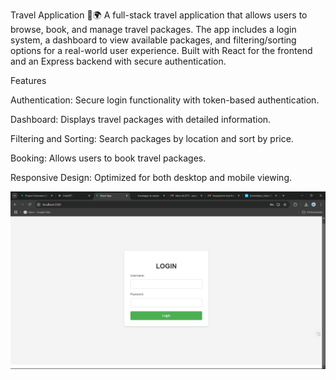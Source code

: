 

Travel Application 🧳🌍
A full-stack travel application that allows users to browse, book, and manage travel packages. The app includes a login system, a dashboard to view available packages, and filtering/sorting options for a real-world user experience. Built with React for the frontend and an Express backend with secure authentication.
 
 
Features
 
 Authentication: Secure login functionality with token-based authentication.
 
 Dashboard: Displays travel packages with detailed information.

Filtering and Sorting: Search packages by location and sort by price.

Booking: Allows users to book travel packages.

Responsive Design: Optimized for both desktop and mobile viewing.



 ![Description of Image]( https://github.com/Anuragpandey26/travelapp/blob/d90e8ff695bfa76a9628bed9951f0d6504ea24e8/Screenshot%20(24).png)
